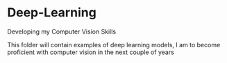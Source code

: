 # Deep-Learning
Developing my Computer Vision Skills


This folder will contain examples of deep learning models, I am to become proficient with computer vision in the next couple of years
